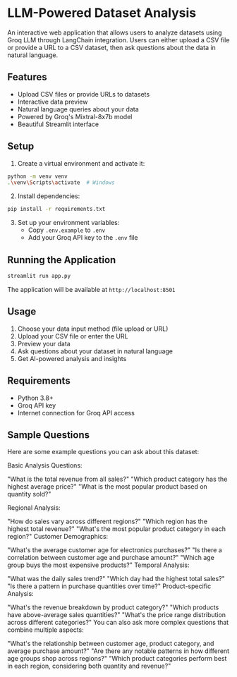 # LLM-Powered Dataset Analysis

An interactive web application that allows users to analyze datasets using Groq LLM through LangChain integration. Users can either upload a CSV file or provide a URL to a CSV dataset, then ask questions about the data in natural language.

## Features

- Upload CSV files or provide URLs to datasets
- Interactive data preview
- Natural language queries about your data
- Powered by Groq's Mixtral-8x7b model
- Beautiful Streamlit interface

## Setup

1. Create a virtual environment and activate it:
```bash
python -m venv venv
.\venv\Scripts\activate  # Windows
```

2. Install dependencies:
```bash
pip install -r requirements.txt
```

3. Set up your environment variables:
   - Copy `.env.example` to `.env`
   - Add your Groq API key to the `.env` file

## Running the Application

```bash
streamlit run app.py
```

The application will be available at `http://localhost:8501`

## Usage

1. Choose your data input method (file upload or URL)
2. Upload your CSV file or enter the URL
3. Preview your data
4. Ask questions about your dataset in natural language
5. Get AI-powered analysis and insights

## Requirements

- Python 3.8+
- Groq API key
- Internet connection for Groq API access

## Sample Questions
Here are some example questions you can ask about this dataset:

Basic Analysis Questions:

"What is the total revenue from all sales?"
"Which product category has the highest average price?"
"What is the most popular product based on quantity sold?"

Regional Analysis:

"How do sales vary across different regions?"
"Which region has the highest total revenue?"
"What's the most popular product category in each region?"
Customer Demographics:

"What's the average customer age for electronics purchases?"
"Is there a correlation between customer age and purchase amount?"
"Which age group buys the most expensive products?"
Temporal Analysis:

"What was the daily sales trend?"
"Which day had the highest total sales?"
"Is there a pattern in purchase quantities over time?"
Product-specific Analysis:

"What's the revenue breakdown by product category?"
"Which products have above-average sales quantities?"
"What's the price range distribution across different categories?"
You can also ask more complex questions that combine multiple aspects:

"What's the relationship between customer age, product category, and average purchase amount?"
"Are there any notable patterns in how different age groups shop across regions?"
"Which product categories perform best in each region, considering both quantity and revenue?"